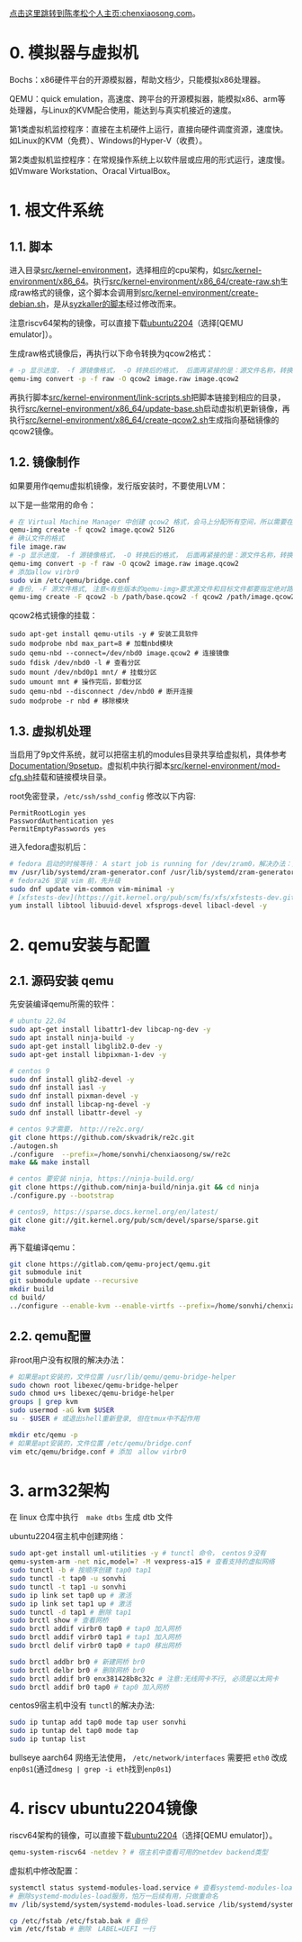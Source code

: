[点击这里跳转到陈孝松个人主页:chenxiaosong.com](http://chenxiaosong.com/)。


# 0. 模拟器与虚拟机

Bochs：x86硬件平台的开源模拟器，帮助文档少，只能模拟x86处理器。

QEMU：quick emulation，高速度、跨平台的开源模拟器，能模拟x86、arm等处理器，与Linux的KVM配合使用，能达到与真实机接近的速度。

第1类虚拟机监控程序：直接在主机硬件上运行，直接向硬件调度资源，速度快。如Linux的KVM（免费）、Windows的Hyper-V（收费）。

第2类虚拟机监控程序：在常规操作系统上以软件层或应用的形式运行，速度慢。如Vmware Workstation、Oracal VirtualBox。

# 1. 根文件系统

## 1.1. 脚本

进入目录[src/kernel-environment](https://github.com/chenxiaosonggithub/blog/tree/master/src/kernel-environment)，选择相应的cpu架构，如[src/kernel-environment/x86_64](https://github.com/chenxiaosonggithub/blog/tree/master/src/kernel-environment/x86_64)。执行[src/kernel-environment/x86_64/create-raw.sh](https://github.com/chenxiaosonggithub/blog/blob/master/src/kernel-environment/x86_64/create-raw.sh)生成raw格式的镜像，这个脚本会调用到[src/kernel-environment/create-debian.sh](https://github.com/chenxiaosonggithub/blog/blob/master/src/kernel-environment/create-debian.sh)，是从[syzkaller的脚本](https://github.com/google/syzkaller/blob/master/tools/create-image.sh)经过修改而来。

注意riscv64架构的镜像，可以直接下载[ubuntu2204](https://ubuntu.com/download/risc-v)（选择[QEMU emulator]）。

生成raw格式镜像后，再执行以下命令转换为qcow2格式：
```sh
# -p 显示进度， -f 源镜像格式， -O 转换后的格式， 后面再紧接的是：源文件名称，转换后的文件名称
qemu-img convert -p -f raw -O qcow2 image.raw image.qcow2
```

再执行脚本[src/kernel-environment/link-scripts.sh](https://github.com/chenxiaosonggithub/blog/blob/master/src/kernel-environment/link-scripts.sh)把脚本链接到相应的目录，执行[src/kernel-environment/x86_64/update-base.sh](https://github.com/chenxiaosonggithub/blog/blob/master/src/kernel-environment/x86_64/update-base.sh)启动虚拟机更新镜像，再执行[src/kernel-environment/x86_64/create-qcow2.sh](https://github.com/chenxiaosonggithub/blog/blob/master/src/kernel-environment/x86_64/create-qcow2.sh)生成指向基础镜像的qcow2镜像。

## 1.2. 镜像制作

如果要用作qemu虚拟机镜像，发行版安装时，不要使用LVM：

以下是一些常用的命令：
```sh
# 在 Virtual Machine Manager 中创建 qcow2 格式，会马上分配所有空间，所以需要在命令行中创建 qcow2
qemu-img create -f qcow2 image.qcow2 512G
# 确认文件的格式
file image.raw
# -p 显示进度， -f 源镜像格式， -O 转换后的格式， 后面再紧接的是：源文件名称，转换后的文件名称
qemu-img convert -p -f raw -O qcow2 image.raw image.qcow2
# 添加allow virbr0
sudo vim /etc/qemu/bridge.conf
# 备份, -F 源文件格式, 注意<有些版本的qemu-img>要求源文件和目标文件都要指定绝对路径
qemu-img create -F qcow2 -b /path/base.qcow2 -f qcow2 /path/image.qcow2
```

qcow2格式镜像的挂载：
```shell
sudo apt-get install qemu-utils -y # 安装工具软件
sudo modprobe nbd max_part=8 # 加载nbd模块
sudo qemu-nbd --connect=/dev/nbd0 image.qcow2 # 连接镜像
sudo fdisk /dev/nbd0 -l # 查看分区
sudo mount /dev/nbd0p1 mnt/ # 挂载分区
sudo umount mnt # 操作完后，卸载分区
sudo qemu-nbd --disconnect /dev/nbd0 # 断开连接
sudo modprobe -r nbd # 移除模块
```

## 1.3. 虚拟机处理

当启用了9p文件系统，就可以把宿主机的modules目录共享给虚拟机，具体参考[Documentation/9psetup](https://wiki.qemu.org/Documentation/9psetup)。虚拟机中执行脚本[src/kernel-environment/mod-cfg.sh](https://github.com/chenxiaosonggithub/blog/blob/master/src/kernel-environment/mod-cfg.sh)挂载和链接模块目录。

root免密登录，`/etc/ssh/sshd_config` 修改以下内容:
```
PermitRootLogin yes
PasswordAuthentication yes
PermitEmptyPasswords yes
```

进入fedora虚拟机后：
```sh
# fedora 启动的时候等待： A start job is running for /dev/zram0，解决办法：删除 zram 的配置文件
mv /usr/lib/systemd/zram-generator.conf /usr/lib/systemd/zram-generator.conf.bak
# fedora26 安装 vim 前，先升级
sudo dnf update vim-common vim-minimal -y
# [xfstests-dev](https://git.kernel.org/pub/scm/fs/xfs/xfstests-dev.git/)
yum install libtool libuuid-devel xfsprogs-devel libacl-devel -y
```

# 2. qemu安装与配置

## 2.1. 源码安装 qemu

先安装编译qemu所需的软件：
```sh
# ubuntu 22.04
sudo apt-get install libattr1-dev libcap-ng-dev -y
sudo apt install ninja-build -y
sudo apt-get install libglib2.0-dev -y
sudo apt-get install libpixman-1-dev -y

# centos 9
sudo dnf install glib2-devel -y
sudo dnf install iasl -y
sudo dnf install pixman-devel -y
sudo dnf install libcap-ng-devel -y
sudo dnf install libattr-devel -y

# centos 9才需要，　http://re2c.org/
git clone https://github.com/skvadrik/re2c.git
./autogen.sh
./configure  --prefix=/home/sonvhi/chenxiaosong/sw/re2c
make && make install

# centos 要安装 ninja, https://ninja-build.org/
git clone https://github.com/ninja-build/ninja.git && cd ninja
./configure.py --bootstrap

# centos9, https://sparse.docs.kernel.org/en/latest/
git clone git://git.kernel.org/pub/scm/devel/sparse/sparse.git
make
```

再下载编译qemu：
```sh
git clone https://gitlab.com/qemu-project/qemu.git
git submodule init
git submodule update --recursive
mkdir build
cd build/
../configure --enable-kvm --enable-virtfs --prefix=/home/sonvhi/chenxiaosong/sw/qemu/
```

## 2.2. qemu配置

非root用户没有权限的解决办法：
```sh
# 如果是apt安装的，文件位置 /usr/lib/qemu/qemu-bridge-helper
sudo chown root libexec/qemu-bridge-helper
sudo chmod u+s libexec/qemu-bridge-helper
groups | grep kvm
sudo usermod -aG kvm $USER
su - $USER # 或退出shell重新登录, 但在tmux中不起作用

mkdir etc/qemu -p
# 如果是apt安装的，文件位置 /etc/qemu/bridge.conf
vim etc/qemu/bridge.conf # 添加　allow virbr0
```

# 3. arm32架构

在 linux 仓库中执行　`make dtbs` 生成 dtb 文件

ubuntu2204宿主机中创建网络：
```sh
sudo apt-get install uml-utilities -y # tunctl 命令，　centos９没有
qemu-system-arm -net nic,model=? -M vexpress-a15 # 查看支持的虚拟网络
sudo tunctl -b # 按顺序创建 tap0 tap1
sudo tunctl -t tap0 -u sonvhi
sudo tunctl -t tap1 -u sonvhi
sudo ip link set tap0 up # 激活
sudo ip link set tap1 up # 激活
sudo tunctl -d tap1 # 删除 tap1
sudo brctl show # 查看网桥
sudo brctl addif virbr0 tap0 # tap0 加入网桥
sudo brctl addif virbr0 tap1 # tap1 加入网桥
sudo brctl delif virbr0 tap0 # tap0 移出网桥

sudo brctl addbr br0 # 新建网桥 br0
sudo brctl delbr br0 # 删除网桥 br0
sudo brctl addif br0 enx381428b8c32c # 注意:无线网卡不行, 必须是以太网卡
sudo brctl addif br0 tap0 # tap0 加入网桥
```

centos9宿主机中没有 `tunctl`的解决办法:
```sh
sudo ip tuntap add tap0 mode tap user sonvhi
sudo ip tuntap del tap0 mode tap
sudo ip tuntap list
```

bullseye aarch64 网络无法使用， `/etc/network/interfaces` 需要把 `eth0` 改成 `enp0s1`(通过`dmesg | grep -i eth`找到`enp0s1`)

# 4. riscv ubuntu2204镜像

riscv64架构的镜像，可以直接下载[ubuntu2204](https://ubuntu.com/download/risc-v)（选择[QEMU emulator]）。

```sh
qemu-system-riscv64 -netdev ? # 宿主机中查看可用的netdev backend类型
```

虚拟机中修改配置：
```sh
systemctl status systemd-modules-load.service # 查看systemd-modules-load服务状态
# 删除systemd-modules-load服务，怕万一后续有用，只做重命名
mv /lib/systemd/system/systemd-modules-load.service /lib/systemd/system/systemd-modules-load.service.bak

cp /etc/fstab /etc/fstab.bak # 备份
vim /etc/fstab # 删除　LABEL=UEFI 一行
```